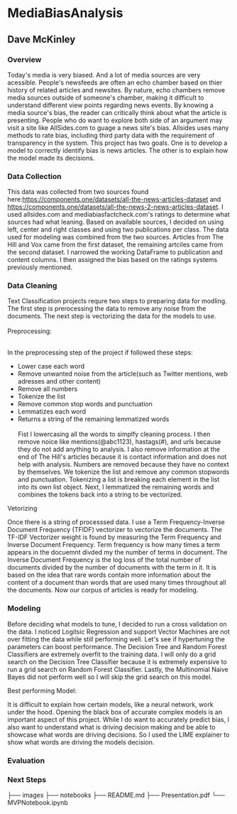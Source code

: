 # MediaBiasAnalysis
## Dave McKinley

### Overview

Today's media is very biased. And a lot of media sources are very acessible. People's newsfeeds are often an echo chamber based on thier history of related articles and newsites. By nature, echo chambers remove media sources outside of someone's chamber, making it difficult to understand different view points regarding news events. By knowing a media source's bias, the reader can critically think about what the article is presenting. People who do want to explore both side of an argument may visit a site like AllSides.com to guage a news site's bias. Allsides uses many methods to rate bias, including third party data with the requirement of transparency in the system. This project has two goals. One is to develop a model to correctly identify bias is news articles. The other is to explain how the model made its decisions. 

### Data Collection

This data was collected from two sources found here:https://components.one/datasets/all-the-news-articles-dataset and https://components.one/datasets/all-the-news-2-news-articles-dataset. I used allsides.com and mediabiasfactcheck.com's ratings to determine what sources had what leaning. Based on available sources, I decided on using left, center and right classes and using two publications per class. The data used for modeling was combined from the two sources. Articles from The Hill and Vox came from the first dataset, the remaining artciles came from the second dataset. I narrowed the working DataFrame to publication and content columns. I then assigned the bias based on the ratings systems previously mentioned.

### Data Cleaning

Text Classification projects requre two steps to preparing data for modling. The first step is prerocessing the data to remove any noise from the documents. The next step is vectorizing the data for the models to use. <br><br>
Preprocessing:<br><br>

In the preprocessing step of the project if followed these steps:<br>
-   Lower case each word
-   Remove unwanted noise from the article(such as Twitter mentions, web adresses and other content)
-   Remove all numbers
-   Tokenize the list
-   Remove common stop words and punctuation
-   Lemmatizes each word
-   Returns a string of the remaining lemmatized words<br><br>
Fist I lowercasing all the words to simplfy cleaning process. I then remove noice like mentions(@abc1123), hastags(#), and urls because they do not add anything to analysis. I also remove information at the end of The Hill's articles because it is contact information and does not help with analysis. Numbers are removed because they have no context by themselves. We tokenize the list and remove any common stopwords and punctuation.  Tokenizing a list is breaking each element in the list into its own list object. Next, I lemmatized the remaining words and combines the tokens back into a string to be vectorized.

Vetorizing

Once there is a string of processsed data. I use a Term Frequency-Inverse Document Frequency (TFIDF) vectorizer to vectorize the documents. The TF-IDF Vectorizer weight is found by measuring the Term Frequency and Inverse Document Frequency. Term frequency is how many times a term appears in the docuemnt divded my the number of terms in document. The Inverse Document Frequency is the log loss of the total number of documents divided by the number of documents with the term in it. It is based on the idea that rare words contain more information about the content of a document than words that are used many times throughout all the documents. Now our corpus of articles is ready for modeling.

### Modeling

Before deciding what models to tune, I decided to run a cross validation on the data. I noticed Logitsic Regression and support Vector Machines are not over fitting the data while still performing well. Let's see if hypertuning the parameters can boost performance. The Decision Tree and Random Forest Classifiers are extremely overfit to the training data. I will only do a grid search on the Decision Tree Classifier because it is extremely expensive to run a grid search on Random Forest Classifier. Lastly, the Multinomial Naive Bayes did not perform well so I will skip the grid search on this model.

Best performing Model:

It is difficult to explain how certain models, like a neural network, work under the hood. Opening the black box of accurate complex models is an important aspect of this project. While I do want to accurately predict bias, I also want to understand what is driving decision making and be able to showcase what words are driving decisions. So I used the LIME explainer to show what words are driving the models decision. 

### Evaluation


### Next Steps




├── images
├── notebooks
├── README.md
├── Presentation.pdf
└── MVPNotebook.ipynb
